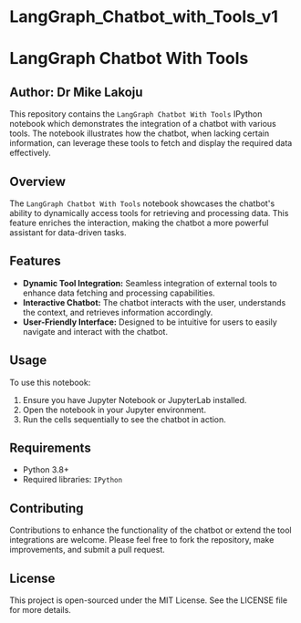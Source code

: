 # LangGraph_Chatbot_with_Tools_v1
# LangGraph Chatbot With Tools

## Author: Dr Mike Lakoju


This repository contains the `LangGraph Chatbot With Tools` IPython notebook which demonstrates the integration of a chatbot with various tools. The notebook illustrates how the chatbot, when lacking certain information, can leverage these tools to fetch and display the required data effectively.

## Overview

The `LangGraph Chatbot With Tools` notebook showcases the chatbot's ability to dynamically access tools for retrieving and processing data. This feature enriches the interaction, making the chatbot a more powerful assistant for data-driven tasks.

## Features

- **Dynamic Tool Integration:** Seamless integration of external tools to enhance data fetching and processing capabilities.
- **Interactive Chatbot:** The chatbot interacts with the user, understands the context, and retrieves information accordingly.
- **User-Friendly Interface:** Designed to be intuitive for users to easily navigate and interact with the chatbot.

## Usage

To use this notebook:
1. Ensure you have Jupyter Notebook or JupyterLab installed.
2. Open the notebook in your Jupyter environment.
3. Run the cells sequentially to see the chatbot in action.

## Requirements

- Python 3.8+
- Required libraries: `IPython`

## Contributing

Contributions to enhance the functionality of the chatbot or extend the tool integrations are welcome. Please feel free to fork the repository, make improvements, and submit a pull request.

## License

This project is open-sourced under the MIT License. See the LICENSE file for more details.
